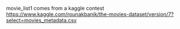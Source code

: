 movie_list1 comes from a kaggle contest https://www.kaggle.com/rounakbanik/the-movies-dataset/version/7?select=movies_metadata.csv
